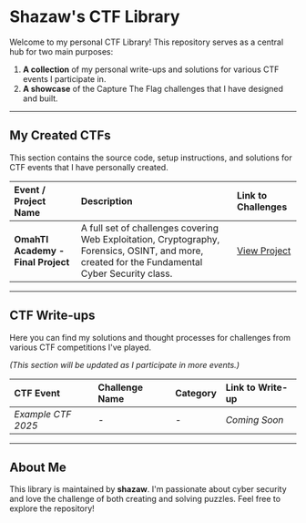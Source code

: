 # Shazaw's CTF Library

Welcome to my personal CTF Library! This repository serves as a central hub for two main purposes:
1.  **A collection** of my personal write-ups and solutions for various CTF events I participate in.
2.  **A showcase** of the Capture The Flag challenges that I have designed and built.

---

## My Created CTFs

This section contains the source code, setup instructions, and solutions for CTF events that I have personally created.

| Event / Project Name | Description | Link to Challenges |
| :--- | :--- | :--- |
| **OmahTI Academy - Final Project** | A full set of challenges covering Web Exploitation, Cryptography, Forensics, OSINT, and more, created for the Fundamental Cyber Security class. | [View Project](./Shazaw's%20CTFs/) |

---

## CTF Write-ups

Here you can find my solutions and thought processes for challenges from various CTF competitions I've played.

*(This section will be updated as I participate in more events.)*

| CTF Event | Challenge Name | Category | Link to Write-up |
| :--- | :--- | :--- | :--- |
| *Example CTF 2025* | *-* | *-* | *Coming Soon* |


---

## About Me

This library is maintained by **shazaw**. I'm passionate about cyber security and love the challenge of both creating and solving puzzles. Feel free to explore the repository!
